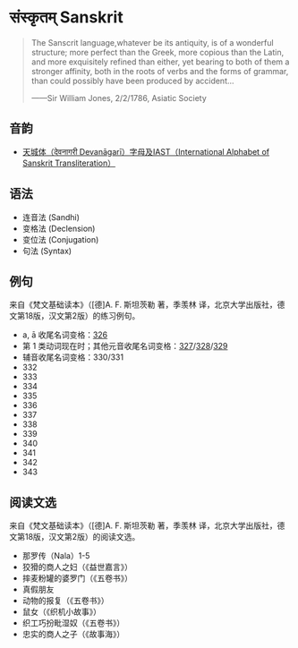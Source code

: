 # संस्कृतम् Sanskrit
>The Sanscrit language,whatever be its antiquity, is of a wonderful structure; more perfect than the Greek, more copious than the Latin, and more exquisitely refined than either, yet bearing to both of them a stronger affinity, both in the roots of verbs and the forms of grammar, than could possibly have been produced by accident…  
>
>——Sir William Jones, 2/2/1786,  Asiatic Society

## 音韵

- [天城体（देवनागरी Devanāgarī）字母及IAST（International Alphabet of Sanskrit Transliteration）](phonology/phonology.md)

## 语法

- 连音法 (Sandhi)
- 变格法 (Declension)
- 变位法 (Conjugation)
- 句法 (Syntax)

## 例句
来自《梵文基础读本》（[德]A. F. 斯坦茨勒 著，季羡林 译，北京大学出版社，德文第18版，汉文第2版）的练习例句。

- a, ā 收尾名词变格：[326](sentences/326.md)
- 第 1 类动词现在时；其他元音收尾名词变格：[327](sentences/327.md)/[328](sentences/328.md)/[329](sentences/329.md)
- 辅音收尾名词变格：330/331
- 332
- 333
- 334
- 335
- 336
- 337
- 338
- 339
- 340
- 341
- 342
- 343

## 阅读文选
来自《梵文基础读本》（[德]A. F. 斯坦茨勒 著，季羡林 译，北京大学出版社，德文第18版，汉文第2版）的阅读文选。

- 那罗传（Nala）1-5
- 狡猾的商人之妇（《益世嘉言》）
- 摔麦粉罐的婆罗门（《五卷书》）
- 真假朋友
- 动物的报复（《五卷书》）
- 鼠女（《织机小故事》）
- 织工巧扮毗湿奴（《五卷书》）
- 忠实的商人之子（《故事海》）